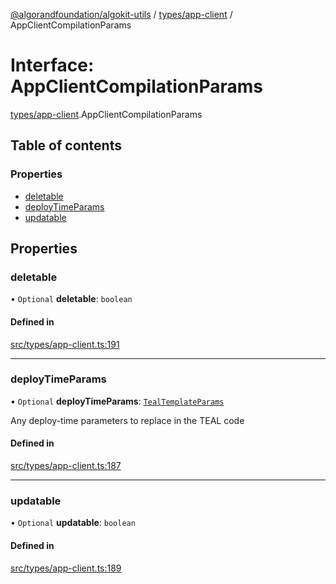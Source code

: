 [@algorandfoundation/algokit-utils](../README.md) / [types/app-client](../modules/types_app_client.md) / AppClientCompilationParams

# Interface: AppClientCompilationParams

[types/app-client](../modules/types_app_client.md).AppClientCompilationParams

## Table of contents

### Properties

- [deletable](types_app_client.AppClientCompilationParams.md#deletable)
- [deployTimeParams](types_app_client.AppClientCompilationParams.md#deploytimeparams)
- [updatable](types_app_client.AppClientCompilationParams.md#updatable)

## Properties

### deletable

• `Optional` **deletable**: `boolean`

#### Defined in

[src/types/app-client.ts:191](https://github.com/joe-p/algokit-utils-ts/blob/main/src/types/app-client.ts#L191)

___

### deployTimeParams

• `Optional` **deployTimeParams**: [`TealTemplateParams`](types_app.TealTemplateParams.md)

Any deploy-time parameters to replace in the TEAL code

#### Defined in

[src/types/app-client.ts:187](https://github.com/joe-p/algokit-utils-ts/blob/main/src/types/app-client.ts#L187)

___

### updatable

• `Optional` **updatable**: `boolean`

#### Defined in

[src/types/app-client.ts:189](https://github.com/joe-p/algokit-utils-ts/blob/main/src/types/app-client.ts#L189)
